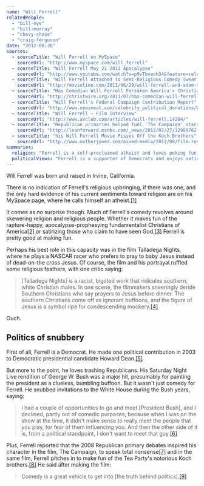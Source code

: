 ```yaml
---
name: "Will Ferrell"
relatedPeople:
  - "bill-nye"
  - "bill-murray"
  - "chevy-chase"
  - "craig-ferguson"
date: "2012-08-30"
sources:
  - sourceTitle: "Will Ferrell on MySpace"
    sourceUrl: "http://www.myspace.com/will_ferrell"
  - sourceTitle: "Will Ferrell May 21 2011 Apocalypse"
    sourceUrl: "http://www.youtube.com/watch?v=p9vTbvwoh34&feature=related"
  - sourceTitle: "Will Ferrell Attached to Semi-Religious Comedy Swear To God"
    sourceUrl: "http://movieline.com/2011/06/29/will-ferrell-and-adam-mckay-sign-onto-semi-religious-screen-project-swear-to-god/"
  - sourceTitle: "Has Comedian Will Ferrell Forsaken America's Christians"
    sourceUrl: "http://christwire.org/2011/07/has-comedian-will-ferrell-forsaken-americas-christians/"
  - sourceTitle: "Will Ferrell's Federal Campaign Contribution Report"
    sourceUrl: "http://www.newsmeat.com/celebrity_political_donations/Will_Ferrell.php"
  - sourceTitle: "Will Ferrell – Film Interview"
    sourceUrl: "http://www.avclub.com/articles/will-ferrell,14204/"
  - sourceTitle: "Republican primaries helped fuel 'The Campaign' starring Will Ferrell, Zach Galifianakis, says director"
    sourceUrl: "http://leanforward.msnbc.com/_news/2012/07/27/12989782-republican-primaries-helped-fuel-the-campaign-starring-will-ferrell-zach-galifianakis-says-director?lite"
  - sourceTitle: "his Will Ferrell Movie Pisses Off the Koch Brothers"
    sourceUrl: "http://www.motherjones.com/mixed-media/2012/08/film-review-the-campaign-will-ferrell-zach-galifianakis-koch-brothers"
summaries:
  religion: "Ferrell is a self-proclaimed atheist and loves poking fun at religion and the religious."
  politicalViews: "Ferrell is a supporter of Democrats and enjoys satirizing Republicans and conservatives in his comedic roles."
---
```


Will Ferrell was born and raised in Irvine, California.

There is no indication of Ferrell's religious upbringing, if there was one, and the only hard evidence of his current sentiments toward religion are on his MySpace page, where he calls himself an atheist.<a class="source-citation" href="#http%3A%2F%2Fwww.myspace.com%2Fwill_ferrell" title="Will Ferrell on MySpace">[1]</a>

It comes as no surprise though. Much of Ferrell's comedy revolves around skewering religion and religious people. Whether it makes fun of the rapture-happy, apocalypse-prophesying fundamentalist Christians of America<a class="source-citation" href="#http%3A%2F%2Fwww.youtube.com%2Fwatch%3Fv%3Dp9vTbvwoh34%26feature%3Drelated" title="Will Ferrell May 21 2011 Apocalypse">[2]</a> or satirizing those who claim to have seen God,<a class="source-citation" href="#http%3A%2F%2Fmovieline.com%2F2011%2F06%2F29%2Fwill-ferrell-and-adam-mckay-sign-onto-semi-religious-screen-project-swear-to-god%2F" title="Will Ferrell Attached to Semi-Religious Comedy Swear To God">[3]</a> Ferrell is pretty good at making fun.

Perhaps his best role in this capacity was in the film Talladega Nights, where he plays a NASCAR racer who prefers to pray to baby Jesus instead of dead-on-the cross Jesus. Of course, the film and his portrayal ruffled some religious feathers, with one critic saying:

>[Talladega Nights] is a racist, bigoted work that ridicules southern, white Christian males. In one scene, the filmmakers sneeringly deride Southern Christians who say prayers to Jesus before dinner. The southern Christians come off as ignorant buffoons, and the figure of Jesus is a symbol ripe for condescending mockery.<a class="source-citation" href="#http%3A%2F%2Fchristwire.org%2F2011%2F07%2Fhas-comedian-will-ferrell-forsaken-americas-christians%2F" title="Has Comedian Will Ferrell Forsaken America&apos;s Christians">[4]</a>

Ouch.


## Politics of snubbery

First of all, Ferrell is a Democrat. He made one political contribution in 2003 to Democratic presidential candidate Howard Dean.<a class="source-citation" href="#http%3A%2F%2Fwww.newsmeat.com%2Fcelebrity_political_donations%2FWill_Ferrell.php" title="Will Ferrell&apos;s Federal Campaign Contribution Report">[5]</a>

But more to the point, he loves trashing Republicans. His Saturday Night Live rendition of George W. Bush was a major hit, presumably for painting the president as a clueless, bumbling buffoon. But it wasn't just comedy for Ferrell. He snubbed invitations to the White House during the Bush years, saying:

>I had a couple of opportunities to go and meet [President Bush], and I declined, partly out of comedic purposes, because when I was on the show at the time, it didn't make sense to really meet the people that you play, for fear of them influencing you. And then the other side of it is, from a political standpoint, I don't want to meet that guy.<a class="source-citation" href="#http%3A%2F%2Fwww.avclub.com%2Farticles%2Fwill-ferrell%2C14204%2F" title="Will Ferrell – Film Interview">[6]</a>

Plus, Ferrell reported that the 2008 Republican primary debates inspired his character in the film, The Campaign, to speak total nonsense<a class="source-citation" href="#http%3A%2F%2Fleanforward.msnbc.com%2F_news%2F2012%2F07%2F27%2F12989782-republican-primaries-helped-fuel-the-campaign-starring-will-ferrell-zach-galifianakis-says-director%3Flite" title="Republican primaries helped fuel &apos;The Campaign&apos; starring Will Ferrell, Zach Galifianakis, says director">[7]</a> and in the same film, Ferrell pitches in to make fun of the Tea Party's notorious Koch brothers.<a class="source-citation" href="#http%3A%2F%2Fwww.motherjones.com%2Fmixed-media%2F2012%2F08%2Ffilm-review-the-campaign-will-ferrell-zach-galifianakis-koch-brothers" title="his Will Ferrell Movie Pisses Off the Koch Brothers">[8]</a> He said after making the film:

>Comedy is a great vehicle to get into [the truth behind politics].<a class="source-citation" href="#http%3A%2F%2Fleanforward.msnbc.com%2F_news%2F2012%2F07%2F27%2F12989782-republican-primaries-helped-fuel-the-campaign-starring-will-ferrell-zach-galifianakis-says-director%3Flite" title="Republican primaries helped fuel &apos;The Campaign&apos; starring Will Ferrell, Zach Galifianakis, says director">[9]</a>